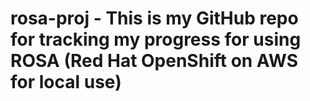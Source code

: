 # rosa-proj - This is my GitHub repo for tracking my progress for using ROSA (Red Hat OpenShift on AWS for local use)
